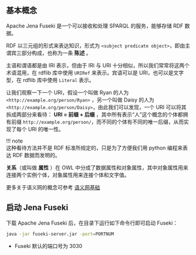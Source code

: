 ## 基本概念

Apache Jena Fuseki 是一个可以接收和处理 SPARQL 的服务，能够存储 RDF 数据。

RDF 以三元组的形式来表达知识，形式为 `<subject predicate object>`，即由主谓宾三部分构成，也称为一条 **陈述** 。

主语和谓语都是由 IRI 表示，但由于 IRI 与 URI 十分相似，所以我们常常将这两个术语混用，在 rdflib 库中使用 `URIRef` 来表示。宾语可以是 URI，也可以是文字型，在 rdflib 库中使用 `Literal` 表示。

让我们观察一下一个 URI，假设一个叫做 Ryan 的人为 `<http://example.org/person/Ryan>` ，另一个叫做 Daisy 的人为 `<http://example.org/person/Daisy>`，由此我们可以发现，一个 URI 可以将其拆成两部分来看待： **URI = 前缀 + 后缀** ，其中所有表示“人”这个概念的个体都拥有前缀 `http://example.org/person/`，而不同的个体有不同的唯一后缀，从而实现了每个 URI 的唯一性。

!!! note     
    这种看待方法并不是 RDF 标准所规定的，只是为了方便我们用 python 编程来表达 RDF 数据而发明的。

**关系**（或叫做 **属性** ）在 OWL 中分成了数据属性和对象属性，其中对象属性用来连接两个实例个体，对象属性用来连接个体和文字值。

更多关于语义网的概念可参考 [语义网基础](https://yubincloud.github.io/notebook/pages/d02e4e)

## 启动 Jena Fuseki

下载 Apache Jena Fuseki 后，在目录下运行如下命令行即可启动 Fuseki：
```bash
java -jar fuseki-server.jar -port=PORTNUM
```

+ Fuseki 默认的端口号为 3030